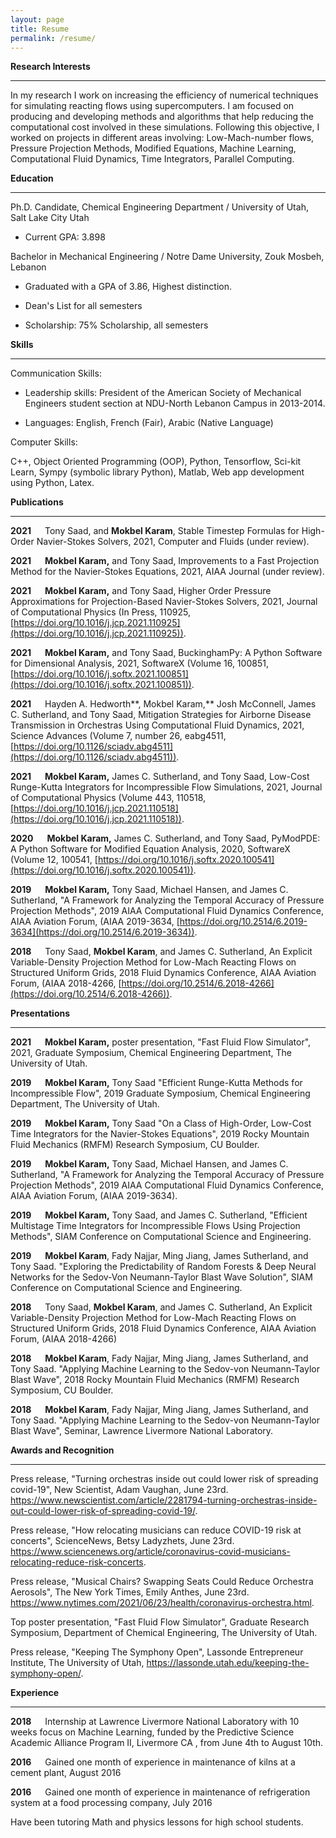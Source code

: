 ```yaml
---
layout: page
title: Resume
permalink: /resume/
---
```


**Research Interests**

------------------------------------------------------------------------

In my research I work on increasing the efficiency of numerical techniques
for simulating reacting flows using supercomputers. I am focused on
producing and developing methods and algorithms that help reducing the computational
cost involved in these simulations. Following this objective, I worked
on projects in different areas involving: Low-Mach-number flows,
Pressure Projection Methods, Modified Equations, Machine Learning,
Computational Fluid Dynamics, Time Integrators, Parallel Computing.

**Education**

------------------------------------------------------------------------

Ph.D. Candidate, Chemical Engineering Department / University of Utah,
Salt Lake City Utah

-   Current GPA: 3.898

Bachelor in Mechanical Engineering / Notre Dame University, Zouk Mosbeh,
Lebanon

-   Graduated with a GPA of 3.86, Highest distinction.

-   Dean's List for all semesters

-   Scholarship: 75% Scholarship, all semesters

**Skills**

------------------------------------------------------------------------

Communication Skills:

-   Leadership skills: President of the American Society of Mechanical
    Engineers student section at NDU-North Lebanon Campus in 2013-2014.

-   Languages: English, French (Fair), Arabic (Native Language)

Computer Skills:

C++, Object Oriented Programming (OOP), Python, Tensorflow, Sci-kit
Learn, Sympy (symbolic library Python), Matlab, Web app development
using Python, Latex.

**Publications**

------------------------------------------------------------------------

**2021** &emsp; Tony Saad, and **Mokbel Karam**, Stable Timestep Formulas for High-Order
Navier-Stokes Solvers, 2021, Computer and Fluids (under review).

**2021** &emsp; **Mokbel Karam,** and Tony Saad, Improvements to a Fast Projection Method 
for the Navier-Stokes Equations, 2021, AIAA Journal (under review).

**2021** &emsp; **Mokbel Karam,** and Tony Saad, Higher Order Pressure Approximations
for Projection-Based Navier-Stokes Solvers, 2021, Journal of Computational
Physics (In Press, 110925, [https://doi.org/10.1016/j.jcp.2021.110925](https://doi.org/10.1016/j.jcp.2021.110925)).

**2021** &emsp; **Mokbel Karam,** and Tony Saad, BuckinghamPy: A Python Software for
Dimensional Analysis, 2021, SoftwareX (Volume 16, 100851,
[https://doi.org/10.1016/j.softx.2021.100851](https://doi.org/10.1016/j.softx.2021.100851)).

**2021** &emsp; Hayden A. Hedworth**, Mokbel Karam,** Josh McConnell, James C.
Sutherland, and Tony Saad, Mitigation Strategies for Airborne Disease
Transmission in Orchestras Using Computational Fluid Dynamics, 2021,
Science Advances (Volume 7, number 26, eabg4511,
[https://doi.org/10.1126/sciadv.abg4511](https://doi.org/10.1126/sciadv.abg4511)).

**2021** &emsp; **Mokbel Karam,** James C. Sutherland, and Tony Saad, Low-Cost
Runge-Kutta Integrators for Incompressible Flow Simulations, 2021,
Journal of Computational Physics (Volume 443, 110518,
[https://doi.org/10.1016/j.jcp.2021.110518](https://doi.org/10.1016/j.jcp.2021.110518)).

**2020** &emsp; **Mokbel Karam,** James C. Sutherland, and Tony Saad, PyModPDE: A Python
Software for Modified Equation Analysis, 2020, SoftwareX (Volume 12,
100541, [https://doi.org/10.1016/j.softx.2020.100541](https://doi.org/10.1016/j.softx.2020.100541)).

**2019** &emsp; **Mokbel Karam,** Tony Saad, Michael Hansen, and James C. Sutherland, "A
Framework for Analyzing the Temporal Accuracy of Pressure Projection
Methods", 2019 AIAA Computational Fluid Dynamics Conference, AIAA
Aviation Forum, (AIAA 2019-3634, [https://doi.org/10.2514/6.2019-3634](https://doi.org/10.2514/6.2019-3634)).

**2018** &emsp; Tony Saad, **Mokbel Karam**, and James C. Sutherland, An Explicit
Variable-Density Projection Method for Low-Mach Reacting Flows on
Structured Uniform Grids, 2018 Fluid Dynamics Conference, AIAA Aviation
Forum, (AIAA 2018-4266, [https://doi.org/10.2514/6.2018-4266](https://doi.org/10.2514/6.2018-4266)).

**Presentations**

------------------------------------------------------------------------

**2021** &emsp; **Mokbel Karam,** poster presentation, "Fast Fluid Flow Simulator",
2021, Graduate Symposium, Chemical Engineering Department, The
University of Utah.

**2019** &emsp; **Mokbel Karam,** Tony Saad "Efficient Runge-Kutta Methods for
Incompressible Flow", 2019 Graduate Symposium, Chemical Engineering
Department, The University of Utah.

**2019** &emsp; **Mokbel Karam,** Tony Saad "On a Class of High-Order, Low-Cost Time
Integrators for the Navier-Stokes Equations", 2019 Rocky Mountain Fluid
Mechanics (RMFM) Research Symposium, CU Boulder.

**2019** &emsp; **Mokbel Karam,** Tony Saad, Michael Hansen, and James C. Sutherland, "A
Framework for Analyzing the Temporal Accuracy of Pressure Projection
Methods", 2019 AIAA Computational Fluid Dynamics Conference, AIAA
Aviation Forum, (AIAA 2019-3634).

**2019** &emsp; **Mokbel Karam,** Tony Saad, and James C. Sutherland, "Efficient
Multistage Time Integrators for Incompressible Flows Using Projection
Methods", SIAM Conference on Computational Science and Engineering.

**2019** &emsp; **Mokbel Karam**, Fady Najjar, Ming Jiang, James Sutherland, and Tony
Saad. "Exploring the Predictability of Random Forests & Deep Neural
Networks for the Sedov-Von Neumann-Taylor Blast Wave Solution", SIAM
Conference on Computational Science and Engineering.

**2018** &emsp; Tony Saad, **Mokbel Karam**, and James C. Sutherland, An Explicit
Variable-Density Projection Method for Low-Mach Reacting Flows on
Structured Uniform Grids, 2018 Fluid Dynamics Conference, AIAA Aviation
Forum, (AIAA 2018-4266)

**2018** &emsp; **Mokbel Karam**, Fady Najjar, Ming Jiang, James Sutherland, and Tony
Saad. "Applying Machine Learning to the Sedov-von Neumann-Taylor Blast
Wave", 2018 Rocky Mountain Fluid Mechanics (RMFM) Research Symposium, CU
Boulder.

**2018** &emsp; **Mokbel Karam**, Fady Najjar, Ming Jiang, James Sutherland, and Tony
Saad. "Applying Machine Learning to the Sedov-von Neumann-Taylor Blast
Wave", Seminar, Lawrence Livermore National Laboratory.

**Awards and Recognition**

------------------------------------------------------------------------

Press release, \"Turning orchestras inside out could lower risk of
spreading covid-19\", New Scientist, Adam Vaughan, June 23rd.\
<https://www.newscientist.com/article/2281794-turning-orchestras-inside-out-could-lower-risk-of-spreading-covid-19/>.

Press release, \"How relocating musicians can reduce COVID-19 risk at
concerts\", ScienceNews, Betsy Ladyzhets, June 23rd.\
<https://www.sciencenews.org/article/coronavirus-covid-musicians-relocating-reduce-risk-concerts>.

Press release, \"Musical Chairs? Swapping Seats Could Reduce Orchestra
Aerosols\", The New York Times, Emily Anthes, June 23rd.\
<https://www.nytimes.com/2021/06/23/health/coronavirus-orchestra.html>.

Top poster presentation, "Fast Fluid Flow Simulator", Graduate Research
Symposium, Department of Chemical Engineering, The University of Utah.

Press release, "Keeping The Symphony Open", Lassonde Entrepreneur
Institute, The University of Utah,
<https://lassonde.utah.edu/keeping-the-symphony-open/>.

**Experience**

------------------------------------------------------------------------

**2018** &emsp; Internship at Lawrence Livermore National Laboratory with 10 weeks focus
on Machine Learning, funded by the Predictive Science Academic Alliance
Program II, Livermore CA , from June 4th to August 10th.

**2016** &emsp; Gained one month of experience in maintenance of kilns at a cement
plant, August 2016

**2016** &emsp; Gained one month of experience in maintenance of refrigeration system at
a food processing company, July 2016

Have been tutoring Math and physics lessons for high school students.

